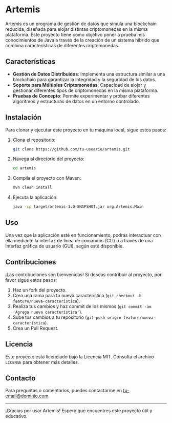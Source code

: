 # Artemis

Artemis es un programa de gestión de datos que simula una blockchain reducida, diseñada para alojar distintas criptomonedas en la misma plataforma. Este proyecto tiene como objetivo poner a prueba mis conocimientos de Java a través de la creación de un sistema híbrido que combina características de diferentes criptomonedas.

## Características

- **Gestión de Datos Distribuidos**: Implementa una estructura similar a una blockchain para garantizar la integridad y la seguridad de los datos.
- **Soporte para Múltiples Criptomonedas**: Capacidad de alojar y gestionar diferentes tipos de criptomonedas en la misma plataforma.
- **Pruebas de Concepto**: Permite experimentar y probar diferentes algoritmos y estructuras de datos en un entorno controlado.

## Instalación

Para clonar y ejecutar este proyecto en tu máquina local, sigue estos pasos:

1. Clona el repositorio:
    ```bash
    git clone https://github.com/tu-usuario/artemis.git
    ```
2. Navega al directorio del proyecto:
    ```bash
    cd artemis
    ```
3. Compila el proyecto con Maven:
    ```bash
    mvn clean install
    ```
4. Ejecuta la aplicación:
    ```bash
    java -cp target/artemis-1.0-SNAPSHOT.jar org.Artemis.Main
    ```

## Uso

Una vez que la aplicación esté en funcionamiento, podrás interactuar con ella mediante la interfaz de línea de comandos (CLI) o a través de una interfaz gráfica de usuario (GUI), según esté disponible.

## Contribuciones

¡Las contribuciones son bienvenidas! Si deseas contribuir al proyecto, por favor sigue estos pasos:

1. Haz un fork del proyecto.
2. Crea una rama para tu nueva característica (`git checkout -b feature/nueva-caracteristica`).
3. Realiza tus cambios y haz commit de los mismos (`git commit -am 'Agrega nueva característica'`).
4. Sube tus cambios a tu repositorio (`git push origin feature/nueva-caracteristica`).
5. Crea un Pull Request.

## Licencia

Este proyecto está licenciado bajo la Licencia MIT. Consulta el archivo `LICENSE` para obtener más detalles.

## Contacto

Para preguntas o comentarios, puedes contactarme en [tu-email@dominio.com](mailto:e.eguskiza@opendeusto.es).

---

¡Gracias por usar Artemis! Espero que encuentres este proyecto útil y educativo.